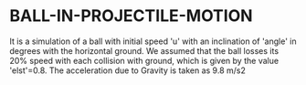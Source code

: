 # BALL-IN-PROJECTILE-MOTION
 It is a simulation of a ball with initial speed 'u' with an inclination of 'angle' in degrees with the horizontal ground.
 We assumed that the ball losses its 20% speed with each collision with ground, which is given by the value 'elst'=0.8.
 The acceleration due to Gravity is taken as 9.8 m/s2
